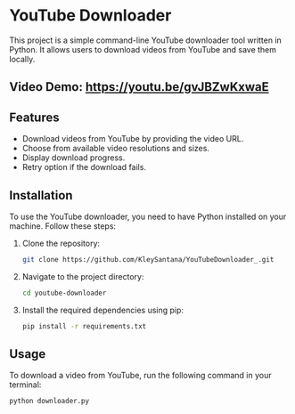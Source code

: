 # YouTube Downloader

This project is a simple command-line YouTube downloader tool written in Python. It allows users to download videos from YouTube and save them locally.

## Video Demo: https://youtu.be/gvJBZwKxwaE

## Features

- Download videos from YouTube by providing the video URL.
- Choose from available video resolutions and sizes.
- Display download progress.
- Retry option if the download fails.

## Installation

To use the YouTube downloader, you need to have Python installed on your machine. Follow these steps:

1. Clone the repository:

    ```bash
    git clone https://github.com/KleySantana/YouTubeDownloader_.git
    ```

2. Navigate to the project directory:

    ```bash
    cd youtube-downloader
    ```

3. Install the required dependencies using pip:

    ```bash
    pip install -r requirements.txt
    ```

## Usage

To download a video from YouTube, run the following command in your terminal:

```bash
python downloader.py
